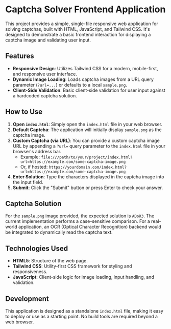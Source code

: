 # Captcha Solver Frontend Application

This project provides a simple, single-file responsive web application for solving captchas, built with HTML, JavaScript, and Tailwind CSS. It's designed to demonstrate a basic frontend interaction for displaying a captcha image and validating user input.

## Features

-   **Responsive Design**: Utilizes Tailwind CSS for a modern, mobile-first, and responsive user interface.
-   **Dynamic Image Loading**: Loads captcha images from a URL query parameter (`?url=...`) or defaults to a local `sample.png`.
-   **Client-Side Validation**: Basic client-side validation for user input against a hardcoded captcha solution.

## How to Use

1.  **Open `index.html`**: Simply open the `index.html` file in your web browser.
2.  **Default Captcha**: The application will initially display `sample.png` as the captcha image.
3.  **Custom Captcha (via URL)**: You can provide a custom captcha image URL by appending a `?url=` query parameter to the `index.html` file in your browser's address bar.
    *   Example: `file:///path/to/your/project/index.html?url=https://example.com/some-captcha-image.png`
    *   Or, if hosted: `https://yourdomain.com/index.html?url=https://example.com/some-captcha-image.png`
4.  **Enter Solution**: Type the characters displayed in the captcha image into the input field.
5.  **Submit**: Click the "Submit" button or press Enter to check your answer.

## Captcha Solution

For the `sample.png` image provided, the expected solution is `ADoR3`. The current implementation performs a case-sensitive comparison. For a real-world application, an OCR (Optical Character Recognition) backend would be integrated to dynamically read the captcha text.

## Technologies Used

-   **HTML5**: Structure of the web page.
-   **Tailwind CSS**: Utility-first CSS framework for styling and responsiveness.
-   **JavaScript**: Client-side logic for image loading, input handling, and validation.

## Development

This application is designed as a standalone `index.html` file, making it easy to deploy or use as a starting point. No build tools are required beyond a web browser.